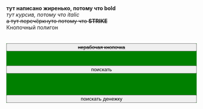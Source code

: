 <html>
<b>тут написано жиренько, потому что bold</b> <br>
<i>тут курсив, потому что italic</i><br>
<strike>а тут перечёркнуто потому что <b>STRIKE</b> </strike><br>
Кнопочный полигон <br> <br> <br>
<div class="three_buttons"> 
<button>  <strike>нерабочая кнопочка</strike> </button> <br> <br>
<button id="yandex" onclick="window.location.href='http://www.ya.ru';"> поискать </button> <br><br><br>
<button onclick="window.location.href='http://www.hh.ru';"> поискать денежку </button>
</div>


<div hidden> 
Милый котик - клик - ссылка<br>
<b>a - ссылка, которую "упаковываем"
img scr=адрес ссылки</b>
<a href="https://nailsrussia.github.io/">
<img src="https://i.pinimg.com/736x/e8/8f/30/e88f3028afe762960b7a2c11837b34d1.jpg" width="600" height="200" width="600">
</a>
</div>

<style>
.three_buttons{
font-size:15px;
display:flex;
flex-direction:column;
justify-content:space-between;
background-color:#008000;
}
#yandex{
word-spacing: -5px;
fonz-size:20px;
}
</style>


